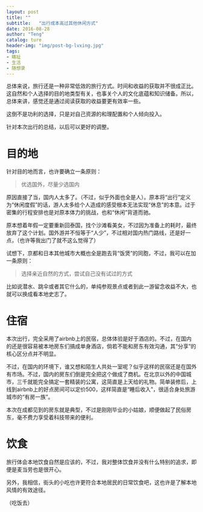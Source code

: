 ```yaml
---
layout: post
title: ""
subtitle:   "出行成本高过其他休闲方式"
date: 2016-08-28
author: "Teng"
catalog: ture
header-img: "img/post-bg-lvxing.jpg"
tags:
- 瞎扯
- 生活
- 随想录
---
```


总体来说，旅行还是一种非常低效的旅行方式。时间和收益的获取并不很成正比。这自然和个人选择的目的地类型有关，也事关个人的文化底蕴和知识储备。所以，总体来讲，感觉还是通过阅读获取的收益要更有效率一些。

这倒不是功利的选择，只是对自己资源的和理配置和个人倾向投入。

针对本次出行的总结，以后可以更好的调整。

# 目的地

针对目的地而言，也许要确立一条原则：
> 优选国外，尽量少选国内

原因直接了当，国内人太多了。（不过，似乎外面也全是人）。原本将“出行”定义为“休闲度假”的话，游人太多给个人造成的感受根本无法实现“休息”的本意。过于密集的行程安排也是对原本体力的挑战，也和“休闲”背道而驰。

原本想着年假一定要重新回泰国，找个沙滩看美女，不过因为准备上的耗时，最终放弃了这个计划。国外游并不恒等于“人少”，不过相对国内热门路线，还是好一点，（也许等我出门了就不这么觉得了）

试想下，京都和日本其他城市大概也全是跑去背“饭煲”的同胞，不过，我可以在加一条原则：
> 选择亲近自然的方式，尝试自己没有试过的方式

比如说潜水、跳伞或者其它什么的，单纯参观景点或者到此一游留念收益不大，也就可以换成看本地史志了。

# 住宿

本次出行，完全采用了airbnb上的民宿，总体体验是好于酒店的。不过，在国内的还是很容易被本地房东们搞成单身酒店，倘若不能和房东有效沟通，其“分享”的核心区分点并不明显。

不过，在国内的环境下，谁又想和陌生人共处一室呢？似乎这样的民宿还是在国外有市场。不过，国内的房东们倒是完全把这个做成了商机。在北京以外的中国城市，三千就能完全搞定一套精装的公寓，这简直是上天给的礼物。简单装修后，上线到airbnb上的好点房间可以定价500，这样简直是“睡后收入”，很适合身处旅游城市的“有房一族”。

本次在成都见到的房东就是典型，不过是刚刚毕业的小姑娘，顺便做起了民俗房东，毫不费力享受着科技带来的便利。

# 饮食

旅行体会本地饮食自然是应该的，不过，我对整体饮食并没有什么特别的追求，即便是麦当劳也是很开心。

另外，我相信，街头的小吃也许更符合本地居民的日常饮食吧，这也许是了解本地风情的有效途径。

（吃饭去）

